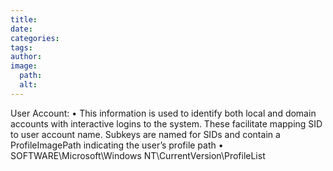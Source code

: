 ```yaml
---
title: 
date: 
categories: 
tags: 
author: 
image:
  path: 
  alt: 
---
```

User Account: 
• This information is used to identify both local and domain accounts with interactive 
logins to the system. These facilitate mapping SID to user account name. Subkeys are 
named for SIDs and contain a ProfileImagePath indicating the user’s profile path 
• SOFTWARE\Microsoft\Windows NT\CurrentVersion\ProfileList 
